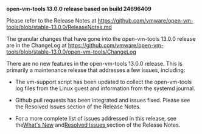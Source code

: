 **open-vm-tools 13.0.0 release based on build 24696409**

Please refer to the Release Notes at https://github.com/vmware/open-vm-tools/blob/stable-13.0.0/ReleaseNotes.md

The granular changes that have gone into the open-vm-tools 13.0.0 release are in the ChangeLog at https://github.com/vmware/open-vm-tools/blob/stable-13.0.0/open-vm-tools/ChangeLog

There are no new features in the open-vm-tools 13.0.0 release.  This is primarily a maintenance release that addresses a few issues, including:

  - The vm-support script has been updated to collect the open-vm-tools log files from the Linux guest and information from the systemd journal.

  - Github pull requests has been integrated and issues fixed.  Please see the Resolved Issues section of the Release Notes.

- For  a more complete list of issues addressed in this release, see the[What's New](https://github.com/vmware/open-vm-tools/blob/stable-13.0.0/ReleaseNotes.md#whatsnew) and[Resolved Issues ](https://github.com/vmware/open-vm-tools/blob/stable-13.0.0/ReleaseNotes.md#resolved-issues) section of the Release Notes.

